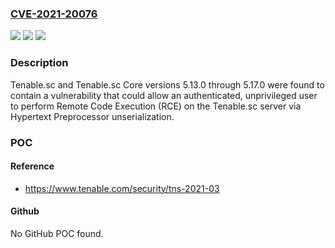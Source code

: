 ### [CVE-2021-20076](https://cve.mitre.org/cgi-bin/cvename.cgi?name=CVE-2021-20076)
![](https://img.shields.io/static/v1?label=Product&message=Tenable.sc&color=blue)
![](https://img.shields.io/static/v1?label=Version&message=n%2Fa&color=blue)
![](https://img.shields.io/static/v1?label=Vulnerability&message=Remote%20Code%20Execution&color=brighgreen)

### Description

Tenable.sc and Tenable.sc Core versions 5.13.0 through 5.17.0 were found to contain a vulnerability that could allow an authenticated, unprivileged user to perform Remote Code Execution (RCE) on the Tenable.sc server via Hypertext Preprocessor unserialization.

### POC

#### Reference
- https://www.tenable.com/security/tns-2021-03

#### Github
No GitHub POC found.

